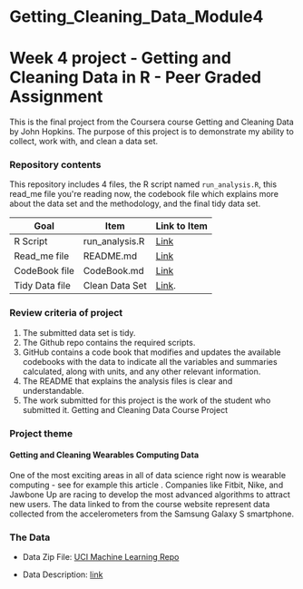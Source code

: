 # Getting_Cleaning_Data_Module4
# Week 4 project -  Getting and Cleaning Data in R - Peer Graded Assignment


This is the final project from the Coursera course Getting and Cleaning Data by John Hopkins. 
The purpose of this project is to demonstrate my ability to collect, work with, and clean a data set.

### Repository contents
This repository includes 4 files, the R script named `run_analysis.R`, this read_me file you're reading now, the codebook file which explains more about the data set and the methodology, and the final tidy data set.

Goal | Item | Link to Item
--- | --- | ---
R Script |  run_analysis.R |  [Link]()
Read_me file | README.md | [Link]()
CodeBook file | CodeBook.md | [Link]()
Tidy Data file |  Clean Data Set |  [Link]().

### Review criteria of project
1. The submitted data set is tidy.
2. The Github repo contains the required scripts.
3. GitHub contains a code book that modifies and updates the available codebooks with the data to indicate all the variables and summaries calculated, along with units, and any other relevant information.
5. The README that explains the analysis files is clear and understandable.
6. The work submitted for this project is the work of the student who submitted it.
Getting and Cleaning Data Course Project

### Project theme
#### Getting and Cleaning Wearables Computing Data
One of the most exciting areas in all of data science right now is wearable computing - see for example this article . Companies like Fitbit, Nike, and Jawbone Up are racing to develop the most advanced algorithms to attract new users. The data linked to from the course website represent data collected from the accelerometers from the Samsung Galaxy S smartphone. 

### The Data
* Data Zip File: [UCI Machine Learning Repo](https://d396qusza40orc.cloudfront.net/getdata%2Fprojectfiles%2FUCI%20HAR%20Dataset.zip)

* Data Description: [link](http://archive.ics.uci.edu/ml/datasets/Human+Activity+Recognition+Using+Smartphones)
